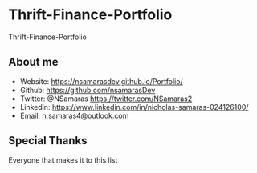 # Thrift-Finance-Portfolio
Thrift-Finance-Portfolio
## About me
* Website: https://nsamarasdev.github.io/Portfolio/
* Github: https://github.com/nsamarasDev
* Twitter: @NSamaras https://twitter.com/NSamaras2
* Linkedin: https://www.linkedin.com/in/nicholas-samaras-024126100/
* Email: n.samaras4@outlook.com
## Special Thanks
Everyone that makes it to this list 